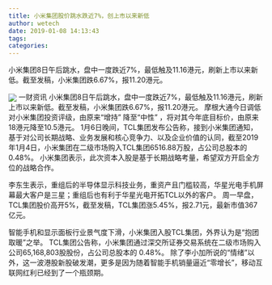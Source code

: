 ```yaml
---
title: 小米集团股价跳水跌近7%，创上市以来新低
author: wetech
date: 2019-01-08 14:13:43
tags: 
categories: 
---
```

小米集团8日午后跳水，盘中一度跌近7%，最低触及11.16港元，刷新上市以来新低。截至发稿，小米集团跌6.67%，报11.20港元。
<!-- more -->
<img align="center" border="0" src="https://imgcdn.yicai.com/uppics/images/2019/01/818922a61b743dda04f6818f36128dfc.jpg" />
一财资讯
小米集团8日午后跳水，盘中一度跌近7%，最低触及11.16港元，刷新上市以来新低。截至发稿，小米集团跌6.67%，报11.20港元。
摩根大通今日调低对小米集团投资评级，由原来“增持” 降至“中性” ，将对其今年底目标价，由原来18港元降至10.5港元。
1月6日晚间，TCL集团发布公告称，接到小米集团通知，基于对公司长期战略、业务发展和核心竞争力、以及企业价值的认同，截至2019年1月4日，小米集团在二级市场购入TCL集团6516.88万股，占公司总股本的0.48%。
小米集团表示，此次资本入股是基于长期战略考量，希望双方开启全方位的战略合作。
 
 
李东生表示，重组后的半导体显示科技业务，重资产且门槛较高，华星光电手机屏幕最大客户是三星；重组后也有利于华星光电开拓TCL以外的客户。
周一早盘，TCL集团股价高开5%，截至发稿，TCL集团涨5.45%，报2.71元，最新市值367亿元。
智能手机和显示面板行业景气度下滑，小米集团入股TCL集团，外界认为是“抱团取暖”之举。
TCL集团公告称，小米集团通过深交所证券交易系统在二级市场购入公司65,168,803股股份，占公司总股本的 0.48%。
除了李小加所说的“情绪”以外，这一波港股新股破发潮，更多是因为随着智能手机销量逼近“零增长”，移动互联网红利已经到了一个瓶颈期。
